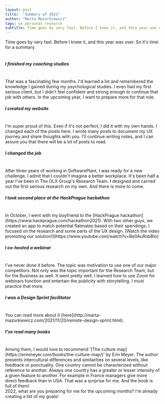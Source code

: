 ```yaml
---
layout: post
title:  "Summary of 2021"
author: "Marta Mazurkiewicz"
tags: ux personal research
subtitle: Time goes by very fast. Before I knew it, and this year was over. So it's time for a summary.
---
```

Time goes by very fast. Before I knew it, and this year was over. So it's time for a summary.<br/>
<br/>
<h5 class="in-post-headers">I finished my coaching studies</h5><br/>
That was a fascinating few months. I'd learned a lot and remembered the knowledge I gained during my psychological studies. I even had my first serious client, but I didn't feel confident and strong enough to continue that job with others. In the upcoming year, I want to prepare more for that role.<br/>
<h5 class="in-post-headers">I created my website</h5><br/>
I'm super proud of this. Even if it's not perfect, I did it with my own hands. I changed each of the pixels here. I wrote many posts to document my UX journey and share thoughts with you. I'll continue writing notes, and I can assure you that there will be a lot of posts to read.<br/>
<h5 class="in-post-headers">I changed the job</h5><br/>
After three years of working in SoftwarePlant, I was ready for a new challenge. I admit that I couldn't imagine a better workplace. It's been half a year I've been in The OLX Group's Research Team. I designed and carried out the first serious research on my own. And there is more to come. <br/>
<h5 class="in-post-headers">I took second place at the HackPrague hackathon</h5><br/>
In October, I went with my boyfriend to the [HackPrague hackathon](https://www.hackprague.com/hackathon2021). With two other guys, we created an app to match potential flatmates based on their spendings. I focused on the research and some parts of the UX design. [Watch the video promoting our solution!](https://www.youtube.com/watch?v=Be0AuRnbBIo)<br/>
<h5 class="in-post-headers">I co-hosted a webinar</h5><br/>
I've never done it before. The topic was motivation to use one of our major competitors. Not only was the topic important for the Research Team, but for the Business as well. It went pretty well. I learned how to use Zoom for webinars function and entertain the publicity with storytelling. I must practice that more.<br/>
<h5 class="in-post-headers">I was a Design Sprint facilitator</h5><br/>
You can read more about it [here](http://marta-mazurkiewicz.com/2021/11/20/remote-design-sprint.html).<br/>
<h5 class="in-post-headers">I've read many books</h5><br/>
Among them, I would love to recommend '[The culture map](https://erinmeyer.com/books/the-culture-map/)' by Erin Meyer. The author presents intercultural differences and similarities on several levels, like feedback or punctuality. One country cannot be characterized without reference to another. Always one country has a greater or lesser intensity of a given feature to another. For example in France managers give more direct feedback than in USA. That was a surprise for me. And the book is full of them!<br/>
2022, what are you preparing for me for the upcoming months? I'm already creating a list of my goals!

